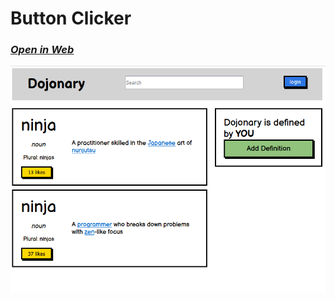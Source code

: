 # Button Clicker
### [*Open in Web*](https://html-preview.github.io/?url=https://github.com/ahmadlatif1/Axsos/blob/main/Web_fundamentals/Javascript/ButtonClicker/index.html)

![alt text](image.png)